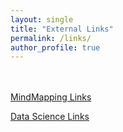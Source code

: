 ```yaml
---
layout: single
title: "External Links"
permalink: /links/
author_profile: true
---
```


<br><br>
[MindMapping Links](http://www.imindmap.com/)

[Data Science Links](http://www.datasciencecentral.com/)
